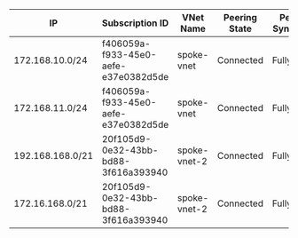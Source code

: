 | IP | Subscription ID | VNet Name | Peering State | Peering Sync Level |
| --- | --- | --- | --- | --- |
| 172.168.10.0/24 | f406059a-f933-45e0-aefe-e37e0382d5de | spoke-vnet | Connected | FullyInSync |
| 172.168.11.0/24 | f406059a-f933-45e0-aefe-e37e0382d5de | spoke-vnet | Connected | FullyInSync |
| 192.168.168.0/21 | 20f105d9-0e32-43bb-bd88-3f616a393940 | spoke-vnet-2 | Connected | FullyInSync |
| 172.16.168.0/21 | 20f105d9-0e32-43bb-bd88-3f616a393940 | spoke-vnet-2 | Connected | FullyInSync |
